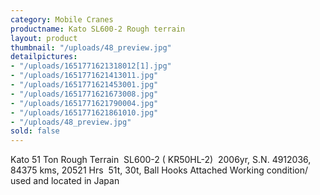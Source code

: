 ```yaml
---
category: Mobile Cranes
productname: Kato SL600-2 Rough terrain
layout: product
thumbnail: "/uploads/48_preview.jpg"
detailpictures:
- "/uploads/1651771621318012[1].jpg"
- "/uploads/1651771621413011.jpg"
- "/uploads/1651771621453001.jpg"
- "/uploads/1651771621673008.jpg"
- "/uploads/1651771621790004.jpg"
- "/uploads/1651771621861010.jpg"
- "/uploads/48_preview.jpg"
sold: false
---
```


Kato 51 Ton Rough Terrain 
SL600-2 ( KR50HL-2) 
2006yr, S.N. 4912036, 84375 kms, 20521 Hrs 
51t, 30t, Ball Hooks Attached
Working condition/ used and located in Japan


